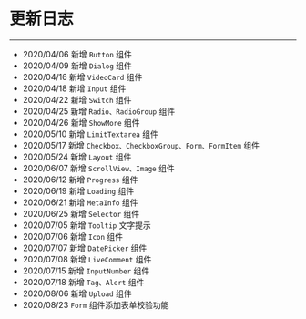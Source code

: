 # 更新日志

---

- 2020/04/06 新增 `Button` 组件
- 2020/04/09 新增 `Dialog` 组件
- 2020/04/16 新增 `VideoCard` 组件
- 2020/04/18 新增 `Input` 组件
- 2020/04/22 新增 `Switch` 组件
- 2020/04/25 新增 `Radio、RadioGroup` 组件
- 2020/04/26 新增 `ShowMore` 组件
- 2020/05/10 新增 `LimitTextarea` 组件
- 2020/05/17 新增 `Checkbox、CheckboxGroup、Form、FormItem` 组件
- 2020/05/24 新增 `Layout` 组件
- 2020/06/07 新增 `ScrollView、Image` 组件
- 2020/06/12 新增 `Progress` 组件
- 2020/06/19 新增 `Loading` 组件
- 2020/06/21 新增 `MetaInfo` 组件
- 2020/06/25 新增 `Selector` 组件
- 2020/07/05 新增 `Tooltip` 文字提示
- 2020/07/06 新增 `Icon` 组件
- 2020/07/07 新增 `DatePicker` 组件
- 2020/07/08 新增 `LiveComment` 组件
- 2020/07/15 新增 `InputNumber` 组件
- 2020/07/18 新增 `Tag、Alert` 组件
- 2020/08/06 新增 `Upload` 组件
- 2020/08/23 `Form` 组件添加表单校验功能
